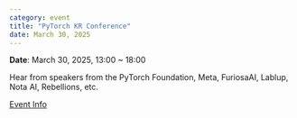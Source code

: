 ```yaml
---
category: event
title: "PyTorch KR Conference"
date: March 30, 2025
---
```


**Date**: March 30, 2025, 13:00 ~ 18:00

Hear from speakers from the PyTorch Foundation, Meta, FuriosaAI, Lablup, Nota AI, Rebellions, etc.

[Event Info](https://event-us.kr/pytorchkr/event/100142)